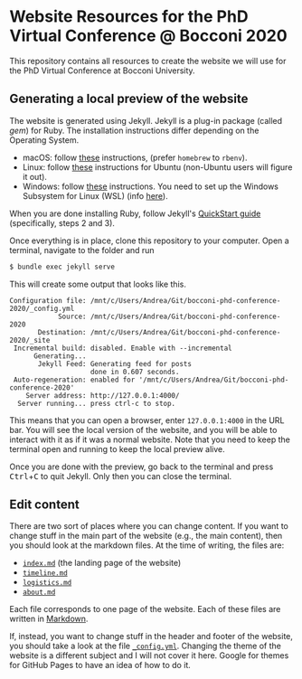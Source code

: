 # Website Resources for the PhD Virtual Conference @ Bocconi 2020

This repository contains all resources to create the website we will use for the PhD Virtual Conference at Bocconi University.


## Generating a local preview of the website

The website is generated using Jekyll.
Jekyll is a plug-in package (called _gem_) for Ruby.
The installation instructions differ depending on the Operating System.

- macOS: follow [these](https://jekyllrb.com/docs/installation/macos/) instructions, (prefer `homebrew` to `rbenv`).
- Linux: follow [these](https://jekyllrb.com/docs/installation/ubuntu/) instructions for Ubuntu (non-Ubuntu users will figure it out).
- Windows: follow [these](https://jekyllrb.com/docs/installation/windows/#installation-via-bash-on-windows-10) instructions. You need to set up the Windows Subsystem for Linux (WSL) (info [here](https://docs.microsoft.com/en-us/windows/wsl/install-win10?redirectedfrom=MSDN)).

When you are done installing Ruby, follow Jekyll's [QuickStart guide](https://jekyllrb.com/docs/) (specifically, steps 2 and 3).

Once everything is in place, clone this repository to your computer.
Open a terminal, navigate to the folder and run

```bash
$ bundle exec jekyll serve
```

This will create some output that looks like this.

```
Configuration file: /mnt/c/Users/Andrea/Git/bocconi-phd-conference-2020/_config.yml
            Source: /mnt/c/Users/Andrea/Git/bocconi-phd-conference-2020
       Destination: /mnt/c/Users/Andrea/Git/bocconi-phd-conference-2020/_site
 Incremental build: disabled. Enable with --incremental
      Generating...
       Jekyll Feed: Generating feed for posts
                    done in 0.607 seconds.
 Auto-regeneration: enabled for '/mnt/c/Users/Andrea/Git/bocconi-phd-conference-2020'
    Server address: http://127.0.0.1:4000/
  Server running... press ctrl-c to stop.
```

This means that you can open a browser, enter `127.0.0.1:4000` in the URL bar.
You will see the local version of the website, and you will be able to interact with it as if it was a normal website.
Note that you need to keep the terminal open and running to keep the local preview alive.

Once you are done with the preview, go back to the terminal and press <kbd>Ctrl</kbd>+<kbd>C</kbd> to quit Jekyll.
Only then you can close the terminal.


## Edit content

There are two sort of places where you can change content.
If you want to change stuff in the main part of the website (e.g., the main content), then you should look at the markdown files.
At the time of writing, the files are:

- [`index.md`](./index.md) (the landing page of the website)
- [`timeline.md`](./timeline.md)
- [`logistics.md`](./logistics.md)
- [`about.md`](./about.md)

Each file corresponds to one page of the website.
Each of these files are written in [Markdown](https://daringfireball.net/projects/markdown/syntax).

If, instead, you want to change stuff in the header and footer of the website, you should take a look at the file [`_config.yml`](./_config.yml).
Changing the theme of the website is a different subject and I will not cover it here.
Google for themes for GitHub Pages to have an idea of how to do it.

